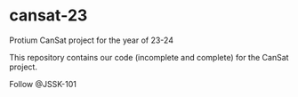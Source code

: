 # cansat-23
Protium CanSat project for the year of 23-24

This repository contains our code (incomplete and complete) for the CanSat project.

Follow @JSSK-101
